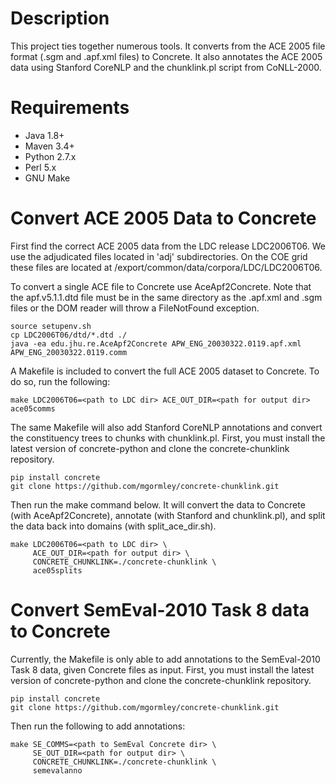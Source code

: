 # Description

This project ties together numerous tools. It converts from the ACE
2005 file format (.sgm and .apf.xml files) to Concrete. It also
annotates the ACE 2005 data using Stanford CoreNLP and the
chunklink.pl script from CoNLL-2000.

# Requirements

- Java 1.8+
- Maven 3.4+
- Python 2.7.x
- Perl 5.x
- GNU Make

# Convert ACE 2005 Data to Concrete

First find the correct ACE 2005 data from the LDC release
LDC2006T06. We use the adjudicated files located in 'adj'
subdirectories. On the COE grid these files are located at
/export/common/data/corpora/LDC/LDC2006T06.

To convert a single ACE file to Concrete use AceApf2Concrete. 
Note that the apf.v5.1.1.dtd file must be in the same directory 
as the .apf.xml and .sgm files or the DOM reader will throw a 
FileNotFound exception.

    source setupenv.sh
    cp LDC2006T06/dtd/*.dtd ./
    java -ea edu.jhu.re.AceApf2Concrete APW_ENG_20030322.0119.apf.xml APW_ENG_20030322.0119.comm
    
A Makefile is included to convert the full ACE 2005 dataset to
Concrete. To do so, run the following:

    make LDC2006T06=<path to LDC dir> ACE_OUT_DIR=<path for output dir> ace05comms

The same Makefile will also add Stanford CoreNLP annotations
and convert the constituency trees to chunks with chunklink.pl. 
First, you must install the latest version of concrete-python and
clone the concrete-chunklink repository.

    pip install concrete
    git clone https://github.com/mgormley/concrete-chunklink.git

Then run the make command below. It will convert the data to Concrete
(with AceApf2Concrete), annotate (with Stanford and chunklink.pl), and
split the data back into domains (with split_ace_dir.sh).

    make LDC2006T06=<path to LDC dir> \
         ACE_OUT_DIR=<path for output dir> \
         CONCRETE_CHUNKLINK=./concrete-chunklink \
         ace05splits

# Convert SemEval-2010 Task 8 data to Concrete

Currently, the Makefile is only able to add annotations to the
SemEval-2010 Task 8 data, given Concrete files as input.
First, you must install the latest version of concrete-python and
clone the concrete-chunklink repository.

    pip install concrete
    git clone https://github.com/mgormley/concrete-chunklink.git

Then run the following to add annotations:

    make SE_COMMS=<path to SemEval Concrete dir> \
         SE_OUT_DIR=<path for output dir> \
         CONCRETE_CHUNKLINK=./concrete-chunklink \
         semevalanno


